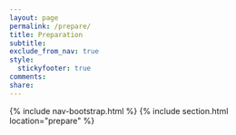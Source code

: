```yaml
---
layout: page
permalink: /prepare/
title: Preparation
subtitle:
exclude_from_nav: true
style:
  stickyfooter: true
comments:
share:
---
```


{% include nav-bootstrap.html %}
{% include section.html location="prepare" %}
